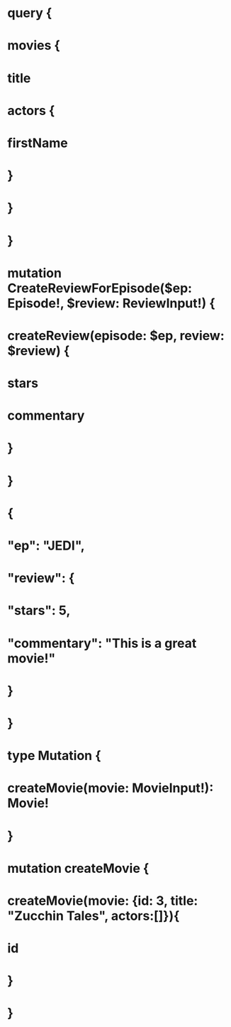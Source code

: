 # query {
#   movies {
#    title
#    actors {
#      firstName
#    }
#  }
# }

# mutation CreateReviewForEpisode($ep: Episode!, $review: ReviewInput!) {
#   createReview(episode: $ep, review: $review) {
#     stars
#     commentary
#   }
# }

# {
#   "ep": "JEDI",
#   "review": {
#     "stars": 5,
#     "commentary": "This is a great movie!"
#   }
# }

# type Mutation {
#   createMovie(movie: MovieInput!): Movie!
# }

# mutation createMovie {
#   createMovie(movie: {id: 3, title: "Zucchin Tales", actors:[]}){
#     id
#   }
# }